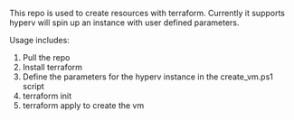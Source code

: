 This repo is used to create resources with terraform.  Currently it supports hyperv will spin up an instance with user defined parameters.

Usage includes:
1. Pull the repo
2. Install terraform
3. Define the parameters for the hyperv instance in the create_vm.ps1 script
4. terraform init
5. terraform apply to create the vm
